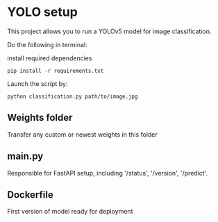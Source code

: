 # YOLO setup

This project allows you to run a YOLOv5 model for image classification.

Do the following in terminal:
    
install required dependencies

    pip install -r requirements.txt

Launch the script by:

    python classification.py path/to/image.jpg
    
## Weights folder

Transfer any custom or newest weights in this folder

## main.py 

Responsible for FastAPI setup, including '/status', '/version', '/predict'.

## Dockerfile 

First version of model ready for deployment
